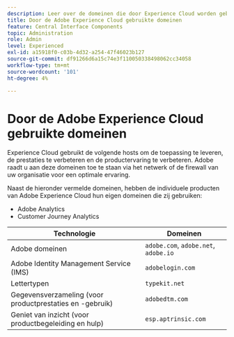 ```yaml
---
description: Leer over de domeinen die door Experience Cloud worden gebruikt.
title: Door de Adobe Experience Cloud gebruikte domeinen
feature: Central Interface Components
topic: Administration
role: Admin
level: Experienced
exl-id: a15918f0-c03b-4d32-a254-47f46023b127
source-git-commit: df91266d6a15c74e3f110050338498062cc34058
workflow-type: tm+mt
source-wordcount: '101'
ht-degree: 4%

---
```


# Door de Adobe Experience Cloud gebruikte domeinen

Experience Cloud gebruikt de volgende hosts om de toepassing te leveren, de prestaties te verbeteren en de productervaring te verbeteren. Adobe raadt u aan deze domeinen toe te staan via het netwerk of de firewall van uw organisatie voor een optimale ervaring.

Naast de hieronder vermelde domeinen, hebben de individuele producten van Adobe Experience Cloud hun eigen domeinen die zij gebruiken:

* Adobe Analytics
* Customer Journey Analytics

| Technologie | Domeinen |
| --- | --- |
| Adobe domeinen | `adobe.com`, `adobe.net`, `adobe.io` |
| Adobe Identity Management Service (IMS) | `adobelogin.com` |
| Lettertypen | `typekit.net` |
| Gegevensverzameling (voor productprestaties en -gebruik) | `adobedtm.com` |
| Geniet van inzicht (voor productbegeleiding en hulp) | `esp.aptrinsic.com` |
